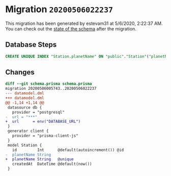 # Migration `20200506022237`

This migration has been generated by estevam31 at 5/6/2020, 2:22:37 AM.
You can check out the [state of the schema](./schema.prisma) after the migration.

## Database Steps

```sql
CREATE UNIQUE INDEX "Station.planetName" ON "public"."Station"("planetName")
```

## Changes

```diff
diff --git schema.prisma schema.prisma
migration 20200506005743..20200506022237
--- datamodel.dml
+++ datamodel.dml
@@ -1,14 +1,14 @@
 datasource db {
   provider = "postgresql"
-  url = "***"
+  url      = env("DATABASE_URL")
 }
 generator client {
   provider = "prisma-client-js"
 }
 model Station {
   id         Int      @default(autoincrement()) @id
-  planetName String
+  planetName String   @unique
   createdAt  DateTime @default(now())
 }
```


